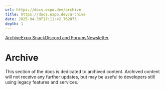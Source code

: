 ```yaml
---
url: https://docs.expo.dev/archive
title: https://docs.expo.dev/archive
date: 2025-04-30T17:11:42.762075
depth: 1
---
```


[Archive](https://docs.expo.dev/archive)[Expo Snack](https://snack.expo.dev)[Discord and Forums](https://chat.expo.dev)[Newsletter](https://expo.dev/mailing-list/signup)
# Archive
This section of the docs is dedicated to archived content. Archived content will not receive any further updates, but may be useful to developers still using legacy features and services.

